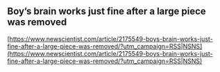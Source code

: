 ## Boy’s brain works just fine after a large piece was removed
  
  [https://www.newscientist.com/article/2175549-boys-brain-works-just-fine-after-a-large-piece-was-removed/?utm_campaign=RSS|NSNS](https://www.newscientist.com/article/2175549-boys-brain-works-just-fine-after-a-large-piece-was-removed/?utm_campaign=RSS|NSNS)